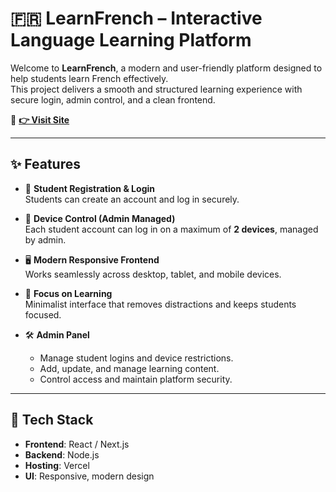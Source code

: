 # 🇫🇷 LearnFrench – Interactive Language Learning Platform

Welcome to **LearnFrench**, a modern and user-friendly platform designed to help students learn French effectively.  
This project delivers a smooth and structured learning experience with secure login, admin control, and a clean frontend.  

🔗 **[👉 Visit Site](https://frenchnotes.vercel.app/)**

---

## ✨ Features

- 🔐 **Student Registration & Login**  
  Students can create an account and log in securely.

- 📱 **Device Control (Admin Managed)**  
  Each student account can log in on a maximum of **2 devices**, managed by admin.

- 🖥️ **Modern Responsive Frontend**  
  Works seamlessly across desktop, tablet, and mobile devices.

- 🎯 **Focus on Learning**  
  Minimalist interface that removes distractions and keeps students focused.

- 🛠️ **Admin Panel**  
  - Manage student logins and device restrictions.  
  - Add, update, and manage learning content.  
  - Control access and maintain platform security.  

---

## 🚀 Tech Stack

- **Frontend**: React / Next.js  
- **Backend**: Node.js  
- **Hosting**: Vercel  
- **UI**: Responsive, modern design  
